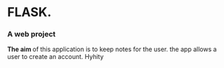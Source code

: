 # FLASK.
### A web project  <br />
<b> The aim </b> of this application is to keep notes for the user.
the app allows a user to create an account.
Hyhity
